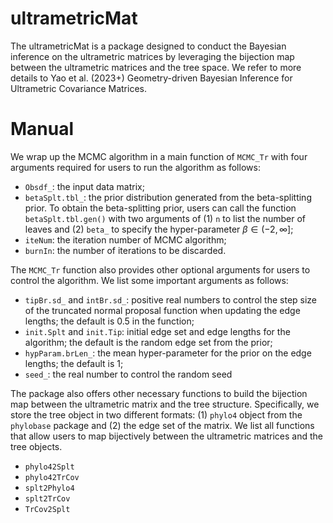 # ultrametricMat
The ultrametricMat is a package designed to conduct the Bayesian inference on the ultrametric matrices by leveraging the bijection map between the ultrametric matrices and the tree space. We refer to more details to  Yao et al. (2023+) Geometry-driven Bayesian Inference for Ultrametric Covariance Matrices.

# Manual
We wrap up the MCMC algorithm in a main function of `MCMC_Tr` with four arguments required for users to run the algorithm as follows:
* `Obsdf_`: the input data matrix;
* `betaSplt.tbl_`: the prior distribution generated from the beta-splitting prior. To obtain the beta-splitting prior, users can call the function `betaSplt.tbl.gen()` with two arguments of (1) `n` to list the number of leaves and (2) `beta_` to specify the hyper-parameter $\beta\in (-2,\infty]$;
* `iteNum`: the iteration number of MCMC algorithm;
* `burnIn`: the number of iterations to be discarded.

The `MCMC_Tr` function also provides other optional arguments for users to control the algorithm. We list some important arguments as follows:
* `tipBr.sd_` and `intBr.sd_`: positive real numbers to control the step size of the truncated normal proposal function when updating the edge lengths; the default is $0.5$ in the function;
* `init.Splt` and `init.Tip`: initial edge set and edge lengths for the algorithm; the default is the random edge set from the prior;
* `hypParam.brLen_`: the mean hyper-parameter for the prior on the edge lengths; the default is 1;
* `seed_`: the real number to control the random seed
  

The package also offers other necessary functions to build the bijection map between the ultrametric matrix and the tree structure. Specifically, we store the tree object in two different formats: (1) `phylo4` object from the `phylobase` package and (2) the edge set of the matrix. We list all functions that allow users to map bijectively between the ultrametric matrices and the tree objects.
* `phylo42Splt`
* `phylo42TrCov`
* `splt2Phylo4`
* `splt2TrCov`
* `TrCov2Splt`

